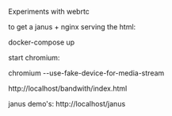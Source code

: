 
Experiments with webrtc

to get a janus + nginx serving the html:

docker-compose up

start chromium:

chromium --use-fake-device-for-media-stream


http://localhost/bandwith/index.html

janus demo's:
http://localhost/janus



